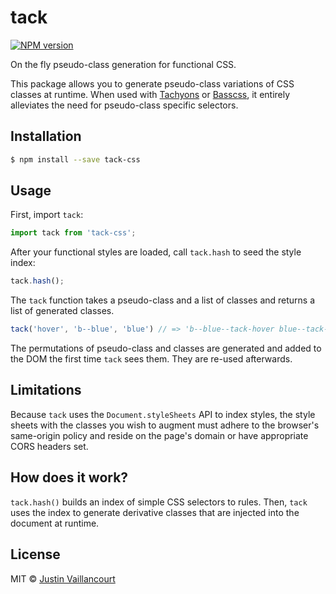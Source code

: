 # tack

[![NPM version][npm-image]][npm-url]

On the fly pseudo-class generation for functional CSS.

This package allows you to generate pseudo-class variations of CSS classes at runtime. When used
with [Tachyons](http://tachyons.io/) or [Basscss](http://basscss.com/), it entirely alleviates
the need for pseudo-class specific selectors.


## Installation

```sh
$ npm install --save tack-css
```


## Usage

First, import `tack`:

```javascript
import tack from 'tack-css';
```

After your functional styles are loaded, call `tack.hash` to seed the style index:

```javascript
tack.hash();
```

The `tack` function takes a pseudo-class and a list of classes and returns a list of generated
classes.


```javascript
tack('hover', 'b--blue', 'blue') // => 'b--blue--tack-hover blue--tack-hover'
```

The permutations of pseudo-class and classes are generated and added to the DOM the first time
`tack` sees them. They are re-used afterwards.


## Limitations

Because `tack` uses the `Document.styleSheets` API to index styles, the style sheets with the
classes you wish to augment must adhere to the browser's same-origin policy and reside on the page's
domain or have appropriate CORS headers set.


## How does it work?

`tack.hash()` builds an index of simple CSS selectors to rules. Then, `tack` uses the index to
generate derivative classes that are injected into the document at runtime.


## License

MIT © [Justin Vaillancourt](mailto:justin@dooly.ai)


[npm-image]: https://badge.fury.io/js/tack-css.svg
[npm-url]: https://npmjs.org/package/tack-css
